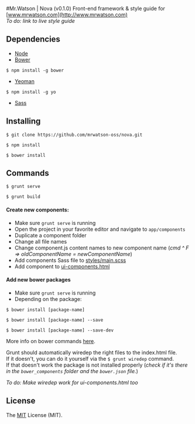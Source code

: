 #Mr.Watson | Nova (v0.1.0)
Front-end framework & style guide for [www.mrwatson.com](http://www.mrwatson.com)  
*To do: link to live style guide*

## Dependencies

- [Node](https://nodejs.org/download/)
- [Bower](http://bower.io/)
```
$ npm install -g bower
```
- [Yeoman](http://yeoman.io/)
```
$ npm install -g yo
```
- [Sass](http://sass-lang.com/install/)

## Installing

```
$ git clone https://github.com/mrwatson-oss/nova.git
```

```
$ npm install
```

```
$ bower install
```

## Commands

```
$ grunt serve
```

```
$ grunt build
```


#### Create new components:

- Make sure `grunt serve` is running
- Open the project in your favorite editor and navigate to `app/components`
- Duplicate a component folder
- Change all file names
- Change component.js content names to new component name (*cmd ^ F => oldComponentName = newComponentName*)
- Add components Sass file to [styles/main.scss](../master/app/styles/main.scss)
- Add component to [ui-components.html](../master/app/ui-components.html)

#### Add new bower packages
- Make sure `grunt serve` is running  
- Depending on the package:
```
$ bower install [package-name] 
```
```
$ bower install [package-name] --save
```
```
$ bower install [package-name] --save-dev
```
More info on bower commands [here](http://bower.io/docs/api/#install).  

Grunt should automatically wiredep the right files to the index.html file.  
If it doesn't, you can do it yourself via the `$ grunt wiredep` command.  
If that doesn't work the package is not installed properly (*check if it's there in the `bower_components` folder and the `bower.json` file.*)

*To do: Make wiredep work for ui-components.html too*


## License
The [MIT](http://opensource.org/licenses/MIT "MIT") License (MIT).
